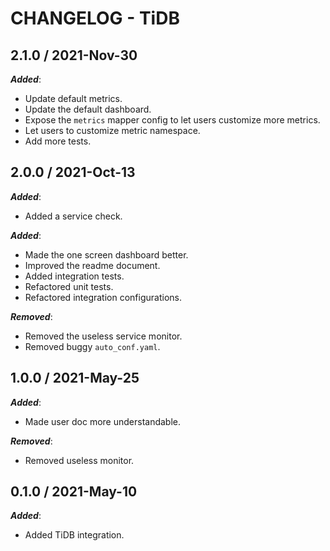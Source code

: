 # CHANGELOG - TiDB

## 2.1.0 / 2021-Nov-30

***Added***: 

* Update default metrics.
* Update the default dashboard.
* Expose the `metrics` mapper config to let users customize more metrics.
* Let users to customize metric namespace.
* Add more tests.


## 2.0.0 / 2021-Oct-13

***Added***: 

* Added a service check.


***Added***: 

* Made the one screen dashboard better.
* Improved the readme document.
* Added integration tests.
* Refactored unit tests.
* Refactored integration configurations.


***Removed***: 

* Removed the useless service monitor.
* Removed buggy `auto_conf.yaml`.


## 1.0.0 / 2021-May-25

***Added***: 

* Made user doc more understandable.


***Removed***: 

* Removed useless monitor.


## 0.1.0 / 2021-May-10

***Added***: 

* Added TiDB integration.

